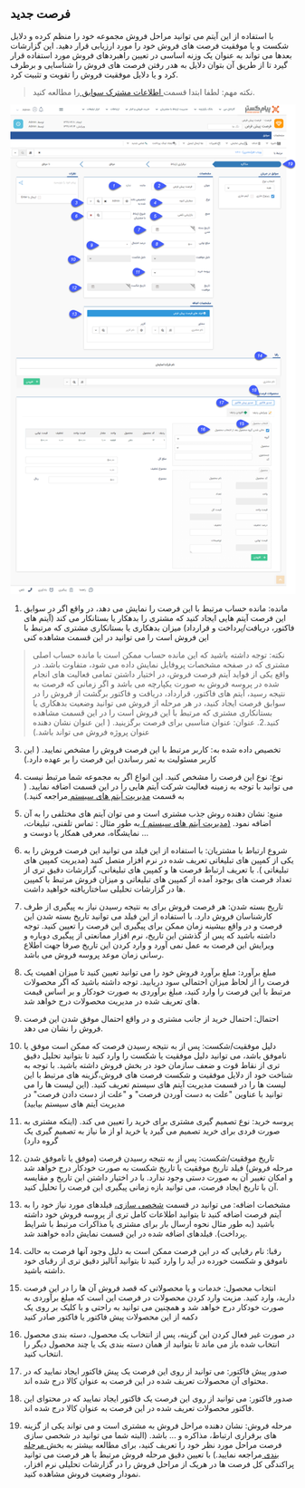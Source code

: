 ﻿## فرصت جدید

با استفاده از این آیتم می توانید مراحل فروش مجموعه خود را منظم کرده و دلایل شکست و یا موفقیت فرصت های فروش خود را مورد ارزیابی قرار دهید. این گزارشات بعدها می تواند به عنوان یک وزنه اساسی در تعیین راهبردهای فروش مورد استفاده قرار گیرد تا از طریق آن بتوان دلایل به هدر رفتن فرصت های فروش را شناسایی و برطرف کرد و یا دلایل موفقیت فروش را تقویت و تثبیت کرد. 

> نکته مهم: لطفا ابتدا قسمت[ اطلاعات مشترک سوابق ](https://github.com/1stco/PayamGostarDocs/blob/master/help%202.5.4/Integrated-bank/Database/Records/Joint-record-information/Joint-record-information.md)را مطالعه کنید.

![](12.png)

1. مانده: مانده حساب مرتبط با این فرصت را نمایش می دهد، در واقع اگر در سوابق این فرصت آیتم هایی ایجاد کنید که مشتری را بدهکار یا بستانکار می کند (آیتم های فاکتور، دریافت/پرداخت و قرارداد) میزان بدهکاری یا بستانکاری مشتری که مرتبط با این فروش است را می توانید در این قسمت مشاهده کنی

> نکته: توجه داشته باشید که این مانده حساب ممکن است با مانده حساب اصلی مشتری که در صفحه مشخصات پروفایل نمایش داده می شود، متفاوت باشد. در واقع یکی از فواید آیتم فرصت فروش، در اختیار داشتن تمامی فعالیت های انجام شده در پروسه فروش به صورت یکپارچه می باشد و اگر زمانی که فرصت به نتیجه رسید، آیتم های فاکتور، قرارداد، دریافت و فاکتور برگشت از فروش را در سوابق فرصت ایجاد کنید، در هر مرحله از فروش می توانید وضعیت بدهکاری یا بستانکاری مشتری که مرتبط با این فروش است را در این قسمت مشاهده کنید.2.  عنوان: عنوان مناسبی برای فرصت برگزینید. ( این عنوان نشان دهنده عنوان پروژه فروش می تواند باشد.)

3. تخصیص داده شده به: کاربر مرتبط با این فرصت فروش را مشخص نمایید. ( این کاربر مسئولیت به ثمر رساندن این فرصت را بر عهده دارد.)

4. نوع: نوع این فرصت را مشخص کنید. این انواع اگر به مجموعه شما مرتبط نیست می توانید با توجه به زمینه فعالیت شرکت آیتم هایی را در این قسمت اضافه نمایید. ( به قسمت [مدیریت آیتم های سیستم ](https://github.com/1stco/PayamGostarDocs/blob/master/help%202.5.4/Basic-Information/Management-of-system-items/Management-of-system-items.md)مراجعه کنید.)

5. منبع: نشان دهنده روش جذب مشتری است و می توان آیتم های مختلفی را به آن اضافه نمود. [(مدیریت آیتم های سیستم ) ](https://github.com/1stco/PayamGostarDocs/blob/master/help%202.5.4/Basic-Information/Management-of-system-items/Management-of-system-items.md)به طور مثال : تماس تلفنی، تبلیغات، نمایشگاه، معرفی همکار یا دوست و ...

6. شروع ارتباط با مشتریان: با استفاده از این فیلد می توانید این فرصت فروش را به یکی از کمپین های تبلیغاتی تعریف شده در نرم افزار متصل کنید (مدیریت کمپین های تبلیغاتی ). با تعریف ارتباط فرصت ها و کمپین های تبلیغاتی، گزارشات دقیق تری از تعداد فرصت های بوجود آمده از کمپین های تبلیغاتی و میزان فروش مرتبط با کمپین ها در گزارشات تحلیلی ساختاریافته خواهید داشت.


7. تاریخ بسته شدن: هر فرصت فروش برای به نتیجه رسیدن نیاز به پیگیری از طرف کارشناسان فروش دارد. با استفاده از این فیلد می توانید تاریخ بسته شدن این فرصت و در واقع بیشینه زمان ممکن برای پیگیری این فرصت را تعیین کنید. توجه داشته باشید که پس از گذشتن این تاریخ، نرم افزار ممانعتی از پیگیری دوباره و ویرایش این فرصت به عمل نمی آورد و وارد کردن این تاریخ صرفا جهت اطلاع رسانی زمان موعد پروسه فروش می باشد.

8. مبلغ برآورد: مبلغ برآورد فروش خود را می توانید تعیین کنید تا میزان اهمیت یک فرصت را از لحاظ میزان احتمالی سود دریابید. توجه داشته باشید که اگر محصولات مرتبط با این فرصت را وارد کنید، مبلغ برآوردی به صورت خودکار و بر اساس قیمت های تعریف شده در مدیریت محصولات درج خواهد شد.

9. احتمال: احتمال خرید از جانب مشتری و در واقع احتمال موفق شدن این فرصت فروش را نشان می دهد.

10. دلیل موفقیت/شکست: پس از به نتیجه رسیدن فرصت که ممکن است موفق یا ناموفق باشد، می توانید دلیل موفقیت یا شکست را وارد کنید تا بتوانید تحلیل دقیق تری از نقاط قوت و ضعف سازمان خود در بخش فروش داشته باشید. با توجه به شناخت خود از دلایل موفقیت و شکست فرصت های فروش،گزینه های مرتبط با این لیست ها را در قسمت مدیریت آیتم های سیستم تعریف کنید. (این لیست ها را می توانید با عناوین "علت به دست آوردن فرصت" و "علت از دست دادن فرصت" در مدیریت آیتم های سیستم بیابید)

11. پروسه خرید: نوع تصمیم گیری مشتری برای خرید را تعیین می کند. (اینکه مشتری به صورت فردی برای خرید تصمیم می گیرد یا خرید او از ما نیاز به تصمیم گیری یک گروه دارد)

12. تاریخ موفقیت/شکست: پس از به نتیجه رسیدن فرصت (موفق یا ناموفق شدن مرحله فروش) فیلد تاریخ موفقیت یا تاریخ شکست به صورت خودکار درج خواهد شد و امکان تغییر آن به صورت دستی وجود ندارد. با در اختیار داشتن این تاریخ و مقایسه آن با تاریخ ایجاد فرصت، می توانید بازه زمانی پیگیری این فرصت را تحلیل کنید.

13. مشخصات اضافه: می توانید در قسمت [شخصی سازی،](https://github.com/1stco/PayamGostarDocs/blob/master/help%202.5.4/Settings/Personalization-crm/Overview/General-information/Add-features/Add-features.md) فیلدهای مورد نیاز خود را به آیتم فرصت اضافه کنید تا بتوانید اطلاعات کامل تری از پروسه فروش خود داشته باشید (به طور مثال نحوه ارسال بار برای مشتری یا مذاکرات مرتبط با شرایط پرداخت). فیلدهای اضافه شده در این قسمت نمایش داده خواهند شد.

14. رقبا: نام رقبایی که در این فرصت ممکن است به دلیل وجود آنها فرصت به حالت ناموفق و شکست خورده در آید را وارد کنید تا بتوانید آنالیز دقیق تری از رقبای خود داشته باشید.

15. انتخاب محصول: خدمات و یا محصولاتی که قصد فروش آن ها را در این فرصت دارید، وارد کنید. مزیت وارد کردن محصولات در فرصت این است که مبلغ برآوردی به صورت خودکار درج خواهد شد و همچنین می توانید به راحتی و با کلیک بر روی یک دکمه از این محصولات پیش فاکتور یا فاکتور صادر کنید

16. در صورت غیر فعال کردن این گزینه، پس از انتخاب یک محصول، دسته بندی محصول انتخاب شده باز می ماند تا بتوانید از همان دسته بندی یک یا چند محصول دیگر را انتخاب کنید.

17. صدور پیش فاکتور: می توانید از روی این فرصت یک پیش فاکتور ایجاد نمایید که در محتوای آن محصولات تعریف شده در این فرصت به عنوان کالا درج شده اند.

18. صدور فاکتور: می توانید از روی این فرصت یک فاکتور ایجاد نمایید که در محتوای این فاکتور محصولات تعریف شده در این فرصت به عنوان کالا درج شده اند.

19. مرحله فروش: نشان دهنده مراحل فروش به مشتری است و می تواند یکی از گزینه های برقراری ارتباط، مذاکره و ... باشد. (البته شما می توانید در شخصی سازی فرصت مراحل مورد نظر خود را تعریف کنید، برای مطالعه بیشتر به بخش[ مرحله بندی ](file%3A%2F%2F%2FC%3A%5CUsers%5CH.abasi%5CDocuments%5CGitHub%5CPayamGostarDocs%5Chelp%202.5.4%5CIntegrated-bank%5CDatabase%5CRecords%5Cleveling%5Cleveling.md)مراجعه نمایید.) با تعیین دقیق مرحله فروش مرتبط با هر فرصت می توانید پراکندگی کل فرصت ها در هریک از مراحل فروش را در گزارشات تحلیلی نرم افزار، نمودار وضعیت فروش مشاهده کنید.

